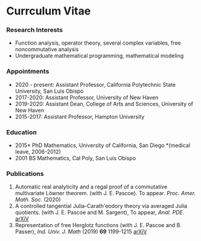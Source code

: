 # Currculum Vitae

### Research Interests

- Function analysis, operator theory, several complex variables, free noncommutative analysis
- Undergraduate mathematical programming, mathematical modeling

### Appointments

- 2020 - present: Assistant Professor, California Polytechnic State University, San Luis Obispo
- 2017-2020: Assistant Professor, University of New Haven
- 2019-2020: Assistant Dean, College of Arts and Sciences, University of New Haven
- 2015-2017: Assistant Professor, Hampton University

### Education

- 2015* PhD Mathematics, University of California, San Diego 
*(medical leave, 2006-2012)
- 2001 BS Mathematics, Cal Poly, San Luis Obispo

### Publications

1. Automatic real analyticity and a regal proof of a commutative multivariate Löwner theorem. (with J. E. Pascoe). To appear. _Proc. Amer. Math. Soc._ (2020)
1. A controlled tangential Julia-Carath\'eodory theory via averaged Julia quotients. (with J. E. Pascoe and M. Sargent), To appear, _Anal. PDE._ [arXiV][1]
1. Representation of free Herglotz functions (with J. E. Pascoe and B. Passer), _Ind. Univ. J. Math_ (2019) **69** 1199-1215 [arXiV][2] 
<!--\years{2019}4. Cauchy transforms arising from homomorphic conditional expectations parametrize free Pick functions (with J. E. Pascoe), {\it J. Math. Anal. App.}, {\bf 472}(2) 1487-1498   \href{http://arxiv.org/abs/1607.06737}{arXiv:1607.06737}\\
\years{2017} 5. Free functions with symmetry (with J. E. Pascoe, D. Cushing), {\it Math. Z.} 2017, \href{https://doi.org/10.1007/s00209-017-1977-x} {DOI}.\\
\years{2017}6. Free Pick functions: representations, asymptotic behavior and matrix monotonicity in several noncommuting variables (with J. E. Pascoe), {\it J. Func. Anal.}, 2017 {\bf 273}(1) 283 - 328, \href{http://arxiv.org/abs/1309.1791}{arXiv:1309.1791}\\
\years{2017}7. Analytic functions on the bidisk at boundary singularities via Hilbert space methods, {\it Oper. Matrices}, 2017 {\bf 11}(1) 55-70 \href{https://arxiv.org/abs/1607.01413}{arXiv:1607.01413}\\
\years{2016}8. Convex entire noncommutative functions are polynomials of degree two or less (with J.W. Helton, J. E. Pascoe, and V. Vinnikov), {\it Integral Equations Operator Theory}, 2016 {\bf 86}(2) 151-163 \href{http://arxiv.org/abs/1501.06000}{arXiv:1501.06000}\\
\years{2016}9. Nevanlinna Representations in Several Variables (with J. Agler, N.J. Young), {\it J. Func. Anal.} 2016 {\bf 270}, \href{http://arxiv.org/abs/1203.2261}{arXiv:1203.2261}\\
\years{2012}10. Boundary Behavior of Analytic Functions of Two Variables via Generalized Models (with J. Agler, N.J. Young), {\it Indag. Math.} 2012 {\bf 23} 995-1027, \href{http://arxiv.org/abs/1203.6589}{arXiv:1203.6589}.-->

[1]:<https://arxiv.org/pdf/1809.09208>
[2]:<https://arxiv.org/abs/1607.00407>